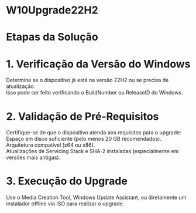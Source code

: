 # W10Upgrade22H2

# Etapas da Solução
# 1. Verificação da Versão do Windows
  Determine se o dispositivo já está na versão 22H2 ou se precisa de atualização.<br />
    Isso pode ser feito verificando o BuildNumber ou ReleaseID do Windows.

# 2. Validação de Pré-Requisitos
Certifique-se de que o dispositivo atenda aos requisitos para o upgrade:<br />
Espaço em disco suficiente (pelo menos 20 GB recomendados).<br />
Arquitetura compatível (x64 ou x86).<br />
Atualizações de Servicing Stack e SHA-2 instaladas (especialmente em versões mais antigas).<br />

# 3. Execução do Upgrade
Use o Media Creation Tool, Windows Update Assistant, ou diretamente um instalador offline via ISO para realizar o upgrade.
